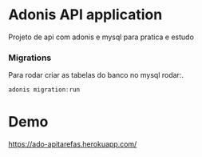 # Adonis API application
Projeto de api com adonis e mysql para pratica e estudo

### Migrations

Para rodar criar as tabelas do banco no mysql rodar:.

```js
adonis migration:run
```

# Demo 
https://ado-apitarefas.herokuapp.com/
